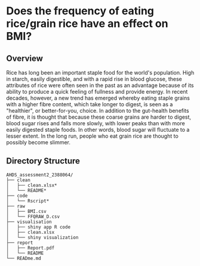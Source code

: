 # Does the frequency of eating rice/grain rice have an effect on BMI?
## Overview
Rice has long been an important staple food for the world's population. High in starch, easily digestible, and with a rapid rise in blood glucose, these attributes of rice were often seen in the past as an advantage because of its ability to produce a quick feeling of fullness and provide energy. In recent decades, however, a new trend has emerged whereby eating staple grains with a higher fibre content, which take longer to digest, is seen as a "healthier", or better-for-you, choice. In addition to the gut-health benefits of fibre, it is thought that because these coarse grains are harder to digest, blood sugar rises and falls more slowly, with lower peaks than with more easily digested staple foods. In other words, blood sugar will fluctuate to a lesser extent. In the long run, people who eat grain rice are thought to possibly become slimmer.

## Directory Structure
```
AHDS_assessment2_2388064/
├── clean
│   ├── clean.xlsx*
│   └── README*
├── code
│   └── Rscript*
├── raw
│   ├── BMI.csv
│   └── FFQRAW_D.csv
├── visualisation
│   ├── shiny app R code
│   ├── clean.xlsx
│   └── shiny visualization
├── report
│   ├── Report.pdf
│   └── README
└── READme.md
```
